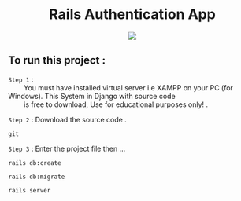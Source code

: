 <h1 align="center"> Rails Authentication App </h1>

<p align="center">
<img src="https://user-images.githubusercontent.com/93389016/171141722-2858b7ab-086b-4c93-ba02-589ea5d73697.png">  
</p>

## To run this project :   

`Step 1` :  
&nbsp; &nbsp; &nbsp; &nbsp; You must have installed virtual server i.e XAMPP on your PC (for Windows). This System in Django with source code   
&nbsp; &nbsp; &nbsp; &nbsp; is free to download, Use for educational purposes only! .  

`Step 2` :  Download the source code .
```
git  
```

`Step 3` :  Enter the project file then ...
```
rails db:create
```
```
rails db:migrate
```
```
rails server
```
